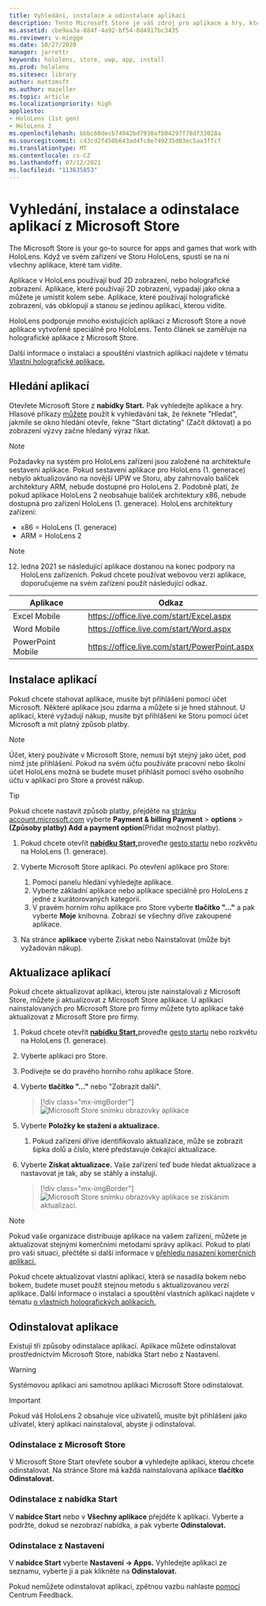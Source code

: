 ```yaml
---
title: Vyhledání, instalace a odinstalace aplikací
description: Tento Microsoft Store je váš zdroj pro aplikace a hry, které pracují s HoloLens.  Přečtěte si další informace o hledání, instalaci a odinstalaci holografických aplikací.
ms.assetid: cbe9aa3a-884f-4a92-bf54-8d4917bc3435
ms.reviewer: v-miegge
ms.date: 10/27/2020
manager: jarrettr
keywords: hololens, store, uwp, app, install
ms.prod: hololens
ms.sitesec: library
author: mattzmsft
ms.author: mazeller
ms.topic: article
ms.localizationpriority: high
appliesto:
- HoloLens (1st gen)
- HoloLens 2
ms.openlocfilehash: bbbc60decb74942bd7930afb04297f78df33028a
ms.sourcegitcommit: c43cd2f450b643ad4fc8e749235d03ec5aa3ffcf
ms.translationtype: MT
ms.contentlocale: cs-CZ
ms.lasthandoff: 07/12/2021
ms.locfileid: "113635853"
---
```

# <a name="find-install-and-uninstall-applications-from-the-microsoft-store"></a>Vyhledání, instalace a odinstalace aplikací z Microsoft Store

The Microsoft Store is your go-to source for apps and games that work with HoloLens. Když ve svém zařízení ve Storu HoloLens, spustí se na ní všechny aplikace, které tam vidíte.

Aplikace v HoloLens používají buď 2D zobrazení, nebo holografické zobrazení. Aplikace, které používají 2D zobrazení, vypadají jako okna a můžete je umístit kolem sebe. Aplikace, které používají holografické zobrazení, vás obklopují a stanou se jedinou aplikací, kterou vidíte.

HoloLens podporuje mnoho existujících aplikací z Microsoft Store a nové aplikace vytvořené speciálně pro HoloLens.  Tento článek se zaměřuje na holografické aplikace z Microsoft Store.

Další informace o instalaci a spouštění vlastních aplikací najdete v tématu [Vlastní holografické aplikace.](holographic-custom-apps.md)

## <a name="find-apps"></a>Hledání aplikací

Otevřete Microsoft Store z **nabídky Start.** Pak vyhledejte aplikace a hry. Hlasové příkazy [můžete](hololens-cortana.md) použít k vyhledávání tak, že řeknete "Hledat", jakmile se okno hledání otevře, řekne "Start dictating" (Začít diktovat) a po zobrazení výzvy začne hledaný výraz říkat.

> [!NOTE]
> Požadavky na systém pro HoloLens zařízení jsou založené na architektuře sestavení aplikace. Pokud sestavení aplikace pro HoloLens (1. generace) nebylo aktualizováno na novější UPW ve Storu, aby zahrnovalo balíček architektury ARM, nebude dostupné pro HoloLens 2. Podobně platí, že pokud aplikace HoloLens 2 neobsahuje balíček architektury x86, nebude dostupná pro zařízení HoloLens (1. generace). HoloLens architektury zařízení:
> - x86 = HoloLens (1. generace)
> - ARM = HoloLens 2

> [!NOTE]
> 12. ledna 2021 se následující aplikace dostanou na konec podpory na HoloLens zařízeních. Pokud chcete používat webovou verzi aplikace, doporučujeme na svém zařízení použít následující odkaz.

| Aplikace        | Odkaz                                          |
|------------|-----------------------------------------------|
| Excel Mobile      | https://office.live.com/start/Excel.aspx      |
| Word Mobile       | https://office.live.com/start/Word.aspx       |
| PowerPoint Mobile | https://office.live.com/start/PowerPoint.aspx |

## <a name="install-apps"></a>Instalace aplikací

Pokud chcete stahovat aplikace, musíte být přihlášeni pomocí účet Microsoft. Některé aplikace jsou zdarma a můžete si je hned stáhnout. U aplikací, které vyžadují nákup, musíte být přihlášeni ke Storu pomocí účet Microsoft a mít platný způsob platby.

> [!NOTE]
> Účet, který používáte v Microsoft Store, nemusí být stejný jako účet, pod nímž jste přihlášení. Pokud na svém účtu používáte pracovní nebo školní účet HoloLens možná se budete muset přihlásit pomocí svého osobního účtu v aplikaci pro Store a provést nákup.

> [!TIP]
> Pokud chcete nastavit způsob platby, přejděte na [stránku account.microsoft.com](https://account.microsoft.com/) vyberte **Payment & billing Payment**  >  **options**  >  **(Způsoby platby) Add a payment option**(Přidat možnost platby).

1. Pokud chcete otevřít [ **nabídku Start,**](holographic-home.md)proveďte [gesto startu](/hololens/hololens2-basic-usage#start-gesture) nebo rozkvětu na HoloLens (1. generace). [](hololens1-basic-usage.md)

1. Vyberte Microsoft Store aplikaci. Po otevření aplikace pro Store:
   1. Pomocí panelu hledání vyhledejte aplikace. 
   1. Vyberte základní aplikace nebo aplikace speciálně pro HoloLens z jedné z kurátorovaných kategorií.
   1. V pravém horním rohu aplikace pro Store vyberte **tlačítko "..."** a pak vyberte **Moje** knihovna. Zobrazí se všechny dříve zakoupené aplikace.

1. Na  stránce **aplikace** vyberte Získat nebo Nainstalovat (může být vyžadován nákup).

## <a name="update-apps"></a>Aktualizace aplikací

Pokud chcete aktualizovat aplikaci, kterou jste nainstalovali z Microsoft Store, můžete ji aktualizovat z Microsoft Store aplikace. U aplikací nainstalovaných pro Microsoft Store pro firmy můžete tyto aplikace také aktualizovat z Microsoft Store pro firmy. 

1. Pokud chcete otevřít [ **nabídku Start,**](holographic-home.md)proveďte [gesto startu](/hololens/hololens2-basic-usage#start-gesture) nebo rozkvětu na HoloLens (1. generace). [](hololens1-basic-usage.md)

1. Vyberte aplikaci pro Store.

1. Podívejte se do pravého horního rohu aplikace Store. 

1. Vyberte **tlačítko "..."** nebo "Zobrazit další".

   > [!div class="mx-imgBorder"]
   > ![Microsoft Store snímku obrazovky aplikace](images/store-update-1.png)

1. Vyberte **Položky ke stažení a aktualizace.**
    1. Pokud zařízení dříve identifikovalo aktualizace, může se zobrazit šipka dolů a číslo, které představuje čekající aktualizace.

1. Vyberte **Získat aktualizace.** Vaše zařízení teď bude hledat aktualizace a nastavovat je tak, aby se stáhly a instalují. 
 
   > [!div class="mx-imgBorder"]
   > ![Microsoft Store snímku obrazovky aplikace se získáním aktualizací.](images/store-update-2.png.jpg)

> [!NOTE]
> Pokud vaše organizace distribuuje aplikace na vašem zařízení, můžete je aktualizovat stejnými komerčními metodami správy aplikací. Pokud to platí pro vaši situaci, přečtěte si další informace v [přehledu nasazení komerčních aplikací.](app-deploy-overview.md)
>
> Pokud chcete aktualizovat vlastní aplikaci, která se nasadila bokem nebo bokem, budete muset použít stejnou metodu s aktualizovanou verzí aplikace. Další informace o instalaci a spouštění vlastních aplikací najdete v tématu [o vlastních holografických aplikacích.](holographic-custom-apps.md)

## <a name="uninstall-apps"></a>Odinstalovat aplikace

Existují tři způsoby odinstalace aplikací. Aplikace můžete odinstalovat prostřednictvím Microsoft Store, nabídka Start nebo z Nastavení. 

> [!WARNING]
> Systémovou aplikaci ani samotnou aplikaci Microsoft Store odinstalovat.

> [!IMPORTANT]
> Pokud váš HoloLens 2 obsahuje více uživatelů, musíte být přihlášeni jako uživatel, který aplikaci nainstaloval, abyste ji odinstaloval. 

### <a name="uninstall-from-the-microsoft-store"></a>Odinstalace z Microsoft Store

V Microsoft Store Start otevřete soubor **a** vyhledejte aplikaci, kterou chcete odinstalovat.  Na stránce Store má každá nainstalovaná aplikace **tlačítko Odinstalovat.**

### <a name="uninstall-from-the-start-menu"></a>Odinstalace z nabídka Start

V **nabídce Start** nebo v **Všechny aplikace** přejděte k aplikaci. Vyberte a podržte, dokud se nezobrazí nabídka, a pak vyberte **Odinstalovat.**

### <a name="uninstall-from-settings"></a>Odinstalace z Nastavení
V **nabídce Start** vyberte **Nastavení -> Apps.** Vyhledejte aplikaci ze seznamu, vyberte ji a pak klikněte na **Odinstalovat.**

Pokud nemůžete odinstalovat aplikaci, zpětnou vazbu nahlaste [pomocí](/hololens/hololens-feedback) Centrum Feedback.
